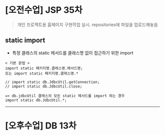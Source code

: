 # [오전수업] JSP 35차

> 개인 프로젝트용 홈페이지 구현작업 실시. repositories에 파일을 업로드해놓음

## static import
- 특정 클래스의 static 메서드를 클래스명 없이 접근하기 위한 import

```
< 기본 문법 > 
import static 패키지명.클래스명.메서드명; 
또는 import static 패키지명.클래스명.*

// import static db.JdbcUtil.getConnection;
// import static db.JdbcUtil.close;

=> db.jdbcUtil 클래스의 모든 static 메서드를 import 하는 경우
import static db.JdbcUtil.*;
```

---

# [오후수업] DB 13차


